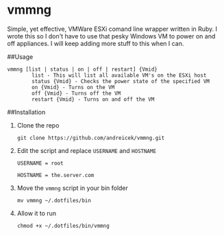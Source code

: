 vmmng
======

Simple, yet effective, VMWare ESXi comand line wrapper written in Ruby. I wrote this so I don't have to use that pesky Windows VM to power on and off appliances. I will keep adding more stuff to this when I can.

##Usage

    vmmng [list | status | on | off | restart] {Vmid}
            list - This will list all available VM's on the ESXi host
            status {Vmid} - Checks the power state of the specified VM
            on {Vmid} - Turns on the VM
            off {Vmid} - Turns off the VM
            restart {Vmid} - Turns on and off the VM

##Installation

1. Clone the repo

    `git clone https://github.com/andreicek/vmmng.git`
    
2. Edit the script and replace `USERNAME` and `HOSTNAME`

    `USERNAME = root`
    
    `HOSTNAME = the.server.com`

3. Move the `vmmng` script in your bin folder

    `mv vmmng ~/.dotfiles/bin`
    
4. Allow it to run

    `chmod +x ~/.dotfiles/bin/vmmng`
